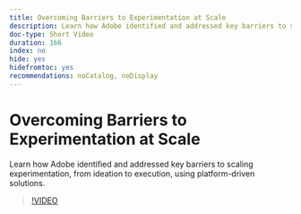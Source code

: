 ```yaml
---
title: Overcoming Barriers to Experimentation at Scale
description: Learn how Adobe identified and addressed key barriers to scaling experimentation, from ideation to execution, using platform-driven solutions.
doc-type: Short Video
duration: 166
index: no
hide: yes
hidefromtoc: yes
recommendations: noCatalog, noDisplay
---
```


# Overcoming Barriers to Experimentation at Scale

Learn how Adobe identified and addressed key barriers to scaling experimentation, from ideation to execution, using platform-driven solutions.

<!-- 62_S531_3442531_165_overcoming-barriers-to-experimentation-at-scale -->
>[!VIDEO](https://video.tv.adobe.com/v/3458237/?learn=on&enablevpops=true)
